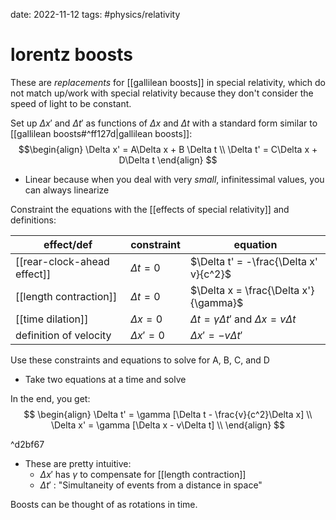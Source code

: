 date: 2022-11-12
tags: #physics/relativity 
# lorentz boosts

These are *replacements* for [[gallilean boosts]] in special relativity, which do not match up/work with special relativity because they don't consider the speed of light to be constant.

Set up $\Delta x'$ and $\Delta t'$ as functions of $\Delta x$ and $\Delta t$ with a standard form similar to [[gallilean boosts#^ff127d|gallilean boosts]]:
$$\begin{align}
\Delta x' = A\Delta x + B \Delta t \\
\Delta t' = C\Delta x + D\Delta t
\end{align}
$$
- Linear because when you deal with very *small*, infinitessimal values, you can always linearize

Constraint the equations with the [[effects of special relativity]] and definitions:

| effect/def                  | constraint     | equation                               |
| --------------------------- | -------------- | -------------------------------------- |
| [[rear-clock-ahead effect]] | $\Delta t = 0$ | $\Delta t' = -\frac{\Delta x' v}{c^2}$ |
| [[length contraction]]      | $\Delta t = 0$ | $\Delta x = \frac{\Delta x'}{\gamma}$  |
| [[time dilation]]           | $\Delta x = 0$              |  $\Delta t = \gamma \Delta t'$ and $\Delta x = v\Delta t$                                      |
|  definition of velocity  | $\Delta x' = 0$               |   $\Delta x' = -v \Delta t'$    |


Use these constraints and equations to solve for A, B, C, and D
- Take two equations at a time and solve

In the end, you get:
$$
\begin{align}
\Delta t' = \gamma [\Delta t - \frac{v}{c^2}\Delta x] \\
\Delta x' = \gamma [\Delta x - v\Delta t] \\
\end{align}
$$

^d2bf67

- These are pretty intuitive:
	- $\Delta x'$ has $\gamma$ to compensate for [[length contraction]]
	- $\Delta t'$ : "Simultaneity of events from a distance in space"

Boosts can be thought of as rotations in time.